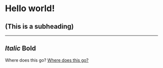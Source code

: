 # Hello world!
## (This is a subheading)
---
*Italic*
**Bold**
---
Where does this go? [Where does this go?](https://hugoingelsson.github.io/cse15l-lab-reports/newfile.html)
